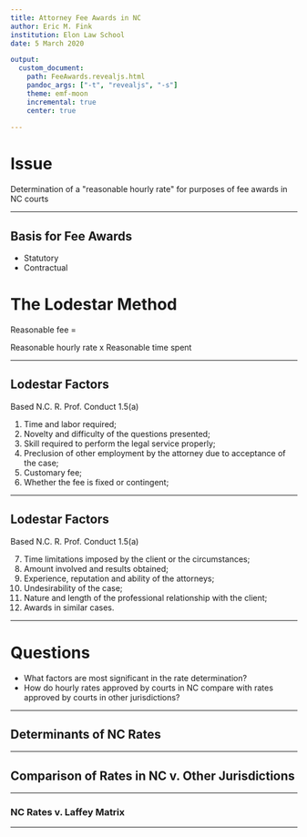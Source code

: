 ```yaml
---
title: Attorney Fee Awards in NC
author: Eric M. Fink
institution: Elon Law School 
date: 5 March 2020

output: 
  custom_document:
    path: FeeAwards.revealjs.html
    pandoc_args: ["-t", "revealjs", "-s"]
    theme: emf-moon
    incremental: true
    center: true
    
---
```


# Issue 

Determination of a "reasonable hourly rate" for purposes of fee awards in NC courts

*** 

## Basis for Fee Awards 

- Statutory
- Contractual

# The Lodestar Method 

Reasonable fee = 

Reasonable hourly rate x Reasonable time spent 

*** 

## Lodestar Factors 

Based N.C. R. Prof. Conduct 1.5(a)

1. Time and labor required;
2. Novelty and difficulty of the questions presented;
3. Skill required to perform the legal service properly;
4. Preclusion of other employment by the attorney due to acceptance of the case;
5. Customary fee;
6. Whether the fee is fixed or contingent;

*** 

## Lodestar Factors 

Based N.C. R. Prof. Conduct 1.5(a)

7. Time limitations imposed by the client or the circumstances;
8. Amount involved and results obtained;
9. Experience, reputation and ability of the attorneys;
10. Undesirability of the case;
11. Nature and length of the professional relationship with the client; 
12. Awards in similar cases.

*** 

# Questions 

- What factors are most significant in the rate determination? 
- How do hourly rates approved by courts in NC compare with rates approved by courts in other jurisdictions?

*** 

## Determinants of NC Rates 

*** 

## Comparison of Rates in NC v. Other Jurisdictions 

*** 

### NC Rates v. Laffey Matrix 


*** 


